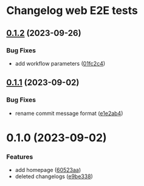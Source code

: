 # Changelog web E2E tests

## [0.1.2](https://github.com/sauldeleon/portfolio-blog/compare/web-e2e-0.1.1...web-e2e-0.1.2) (2023-09-26)

### Bug Fixes

- add workflow parameters ([01fc2c4](https://github.com/sauldeleon/portfolio-blog/commit/01fc2c47f8c4a6b62c983384aa83cf915c8dd82e))

## [0.1.1](https://github.com/sauldeleon/portfolio-blog/compare/web-e2e-0.1.0...web-e2e-0.1.1) (2023-09-02)

### Bug Fixes

- rename commit message format ([e1e2ab4](https://github.com/sauldeleon/portfolio-blog/commit/e1e2ab404bbd2c32f3508d1ed8197b3fbff93cb9))

# 0.1.0 (2023-09-02)

### Features

- add homepage ([60523aa](https://github.com/sauldeleon/portfolio-blog/commit/60523aa31ec088d318745ef0c757b4cbe656f0d4))
- deleted changelogs ([e9be338](https://github.com/sauldeleon/portfolio-blog/commit/e9be33836ee47b6505ad94d21f4be21855a7fa0d))
